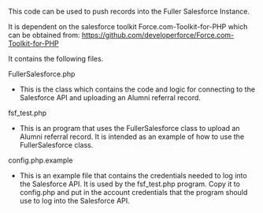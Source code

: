This code can be used to push records into the Fuller Salesforce Instance.

It is dependent on the salesforce toolkit Force.com-Toolkit-for-PHP which
can be obtained from:
    https://github.com/developerforce/Force.com-Toolkit-for-PHP

It contains the following files.

FullerSalesforce.php
  - This is the class which contains the code and logic for 
    connecting to the Salesforce API and uploading an Alumni
    referral record.

fsf_test.php
  - This is an program that uses the FullerSalesforce
    class to upload an Alumni referral record. It is intended
    as an example of how to use the FullerSalesforce class.

config.php.example
  - This is an example file that contains the credentials
    needed to log into the Salesforce API. It is used
    by the fsf_test.php program. Copy it to config.php 
    and put in the account credentials that the
    program should use to log into the Salesforce API.
